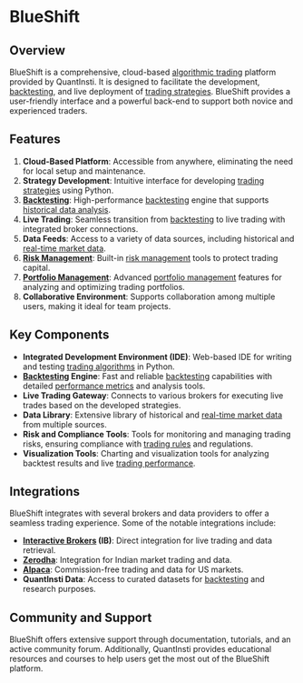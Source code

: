 # BlueShift

## Overview
BlueShift is a comprehensive, cloud-based [algorithmic trading](../a/algorithmic_trading.md) platform provided by QuantInsti. It is designed to facilitate the development, [backtesting](../b/backtesting.md), and live deployment of [trading strategies](../t/trading_strategies.md). BlueShift provides a user-friendly interface and a powerful back-end to support both novice and experienced traders.

## Features
1. **Cloud-Based Platform**: Accessible from anywhere, eliminating the need for local setup and maintenance.
2. **Strategy Development**: Intuitive interface for developing [trading strategies](../t/trading_strategies.md) using Python.
3. **[Backtesting](../b/backtesting.md)**: High-performance [backtesting](../b/backtesting.md) engine that supports [historical data analysis](../h/historical_data_analysis.md).
4. **Live Trading**: Seamless transition from [backtesting](../b/backtesting.md) to live trading with integrated broker connections.
5. **Data Feeds**: Access to a variety of data sources, including historical and [real-time market data](../r/real-time_market_data.md).
6. **[Risk Management](../r/risk_management.md)**: Built-in [risk management](../r/risk_management.md) tools to protect trading capital.
7. **[Portfolio Management](../p/portfolio_management.md)**: Advanced [portfolio management](../p/portfolio_management.md) features for analyzing and optimizing trading portfolios.
8. **Collaborative Environment**: Supports collaboration among multiple users, making it ideal for team projects.

## Key Components
- **Integrated Development Environment (IDE)**: Web-based IDE for writing and testing [trading algorithms](../t/trading_algorithms.md) in Python.
- **[Backtesting](../b/backtesting.md) Engine**: Fast and reliable [backtesting](../b/backtesting.md) capabilities with detailed [performance metrics](../p/performance_metrics.md) and analysis tools.
- **Live Trading Gateway**: Connects to various brokers for executing live trades based on the developed strategies.
- **Data Library**: Extensive library of historical and [real-time market data](../r/real-time_market_data.md) from multiple sources.
- **Risk and Compliance Tools**: Tools for monitoring and managing trading risks, ensuring compliance with [trading rules](../t/trading_rules.md) and regulations.
- **Visualization Tools**: Charting and visualization tools for analyzing backtest results and live [trading performance](../t/trading_performance.md).

## Integrations
BlueShift integrates with several brokers and data providers to offer a seamless trading experience. Some of the notable integrations include:

- **[Interactive Brokers](../i/interactive_brokers.md) (IB)**: Direct integration for live trading and data retrieval.
- **[Zerodha](../z/zerodha.md)**: Integration for Indian market trading and data.
- **[Alpaca](../a/alpaca.md)**: Commission-free trading and data for US markets.
- **QuantInsti Data**: Access to curated datasets for [backtesting](../b/backtesting.md) and research purposes.

## Community and Support
BlueShift offers extensive support through documentation, tutorials, and an active community forum. Additionally, QuantInsti provides educational resources and courses to help users get the most out of the BlueShift platform.
